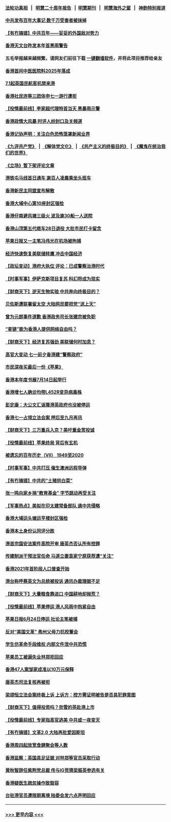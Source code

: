 #### [法轮功真相](https://github.com/gfw-breaker/truth/blob/master/README.md?t=0) &nbsp;&nbsp;|&nbsp;&nbsp; [明慧二十周年报告](https://github.com/gfw-breaker/mh-reports/blob/master/README.md?t=0) &nbsp;&nbsp;|&nbsp;&nbsp;[明慧期刊](https://github.com/gfw-breaker/mh-qikan) &nbsp;&nbsp;|&nbsp;&nbsp; [明慧海外之窗](https://github.com/gfw-breaker/mh-news/blob/master/README.md?t=0) &nbsp;&nbsp;|&nbsp;&nbsp; [神韵特别报道](https://github.com/gfw-breaker/mh-news/blob/master/shenyun.md?t=0)
#### [中共发布百年大事记 数千万受害者被抹掉](../pages/nsc415/n13056042.md?t=06300602) 
#### [【有冇搞错】中共百年——妥妥的外国敌对势力](../pages/nsc415/n13055138.md?t=06300602) 
#### [香港天文台昨发本年首黑雨警告](../pages/nsc415/n13054572.md?t=06300602) 
#### 五毛举报越来越频繁，请网友们前往下载 [一键翻墙软件](https://github.com/gfw-breaker/ssr-accounts)，并将此项目推荐给亲友
#### [香港首间中医医院料2025年落成](../pages/nsc415/n13054571.md?t=06300602) 
#### [7.1起英国民航客机禁来港](../pages/nsc415/n13054551.md?t=06300602) 
#### [香港社民连等三团体申七一游行遭拒](../pages/nsc415/n13054376.md?t=06300602) 
#### [【役情最前线】李家超代理特首当天 黑暴雨示警](../pages/nsc415/n13054093.md?t=06300602) 
#### [香港政情大风暴 时评人纷封口及关频道](../pages/nsc415/n13053872.md?t=06300602) 
#### [香港记协声明：关注白色恐怖笼罩新闻业界](../pages/nsc415/n13053610.md?t=06300602) 
#### [《九评共产党》](https://github.com/begood0513/9ping.md/blob/master/README.md) &nbsp;|&nbsp; [《解体党文化》](../../../../jtdwh.md/blob/master/README.md)  &nbsp;|&nbsp; [《共产主义的终极目的》](../../../../gczydzjmd.md/blob/master/README.md) &nbsp;|&nbsp; [《魔鬼在统治我们的世界》](../../../../mgztzwmdsj.md/blob/master/README.md) 
#### [《立场》暂下架评论文章](../pages/nsc415/n13051705.md?t=06300602) 
#### [港铁屯马线首日通车 逾百人凌晨乘坐头班车](../pages/nsc415/n13051692.md?t=06300602) 
#### [香港新民主同盟宣布解散](../pages/nsc415/n13051690.md?t=06300602) 
#### [香港大埔中心第10座封区强检](../pages/nsc415/n13051675.md?t=06300602) 
#### [香港仔南避风塘三级火 波及逾30船一人送院](../pages/nsc415/n13051653.md?t=06300602) 
#### [香港山顶第五代缆车28日退役 大批市民打卡留念](../pages/nsc415/n13051666.md?t=06300602) 
#### [苹果日报又一主笔冯伟光在机场被拘捕](../pages/nsc415/n13051282.md?t=06300602) 
#### [经济快速恢复美联储转鹰 冲击中国经济](../pages/nsc415/n13051022.md?t=06300602) 
#### [【政坛变动】港府大执位 评论：已成警察治港时代](../pages/nsc415/n13049222.md?t=06300602) 
#### [【时事军事】伊萨克斯项目复苏 科幻将成为现实](../pages/nsc415/n13048477.md?t=06300602) 
#### [【财商天下】逆天生物实验 中共奔向终极目的？](../pages/nsc415/n13049310.md?t=06300602) 
#### [贝佐斯遭联署留太空 大陆网民要把党“送上天”](../pages/nsc415/n13049394.md?t=06300602) 
#### [曾为元朗事件道歉 香港政务司长张建宗被免职](../pages/nsc415/n13049379.md?t=06300602) 
#### [“星链”能为香港人提供网络自由吗？](../pages/nsc415/n13049224.md?t=06300602) 
#### [【财商天下】经济复苏强劲 美联储何时加息？](../pages/nsc415/n13047893.md?t=06300602) 
#### [高官大变动 七一前夕香港建“警察政府”](../pages/nsc415/n13048072.md?t=06300602) 
#### [市民深夜买最后一份《苹果》](../pages/nsc415/n13045967.md?t=06300602) 
#### [香港本年度书展7月14日起举行](../pages/nsc415/n13046004.md?t=06300602) 
#### [香港增七人确诊均带L452R变异病毒株](../pages/nsc415/n13045998.md?t=06300602) 
#### [彭定康：大公文汇诬蔑港英政府也没被停运](../pages/nsc415/n13045981.md?t=06300602) 
#### [香港七一占领立法会案 押后至九月再讯](../pages/nsc415/n13045973.md?t=06300602) 
#### [【财商天下】三万重兵入京？美吁重金赏投诚](../pages/nsc415/n13045139.md?t=06300602) 
#### [【役情最前线】苹果终局 背后有玄机](../pages/nsc415/n13045798.md?t=06300602) 
#### [被遗忘的百年历史（VII） 1949至2020](../pages/nsc415/n13001762.md?t=06300602) 
#### [【时事军事】中共打压 催生澳洲远程导弹](../pages/nsc415/n13042915.md?t=06300602) 
#### [【有冇搞错】中共的“土猪拱白菜”](../pages/nsc415/n13044022.md?t=06300602) 
#### [张一鸣向家乡捐“教育基金” 字节跳动再受关注](../pages/nsc415/n13043176.md?t=06300602) 
#### [【军事热点】美拟在印太建常备部队 遏中共侵略](../pages/nsc415/n13040189.md?t=06300602) 
#### [香港大埔运头塘运亨楼封区强检](../pages/nsc415/n13043257.md?t=06300602) 
#### [香港本土身份认同评分跌](../pages/nsc415/n13043245.md?t=06300602) 
#### [港首宗国安法案件高院开审 唐英杰否认所有控罪](../pages/nsc415/n13043242.md?t=06300602) 
#### [传建制派干预法官任命 马道立妻袁家宁原获荐遭“关注”](../pages/nsc415/n13043225.md?t=06300602) 
#### [香港2021年首阶段人口普查开始](../pages/nsc415/n13043209.md?t=06300602) 
#### [港台称呼蔡英文为总统被投诉 通讯办裁理据不足](../pages/nsc415/n13043210.md?t=06300602) 
#### [【财商天下】大量粮食靠进口 中国耕地却抛荒？](../pages/nsc415/n13042425.md?t=06300602) 
#### [【役情最前线】苹果停运 港人风雨中抱紧自由](../pages/nsc415/n13042972.md?t=06300602) 
#### [苹果日报6月24日停运 社论主笔被捕](../pages/nsc415/n13042538.md?t=06300602) 
#### [反对“美国文革” 弗州父母力抗校董会](../pages/nsc415/n13042235.md?t=06300602) 
#### [学生仿革命手段维权 内部文件泄中共恐慌](../pages/nsc415/n13041887.md?t=06300602) 
#### [苹果员工被逼失业林郑拒回应](../pages/nsc415/n13040522.md?t=06300602) 
#### [香港47人案邹家成准以10万元保释](../pages/nsc415/n13040497.md?t=06300602) 
#### [唐英杰司法复核再被拒](../pages/nsc415/n13040486.md?t=06300602) 
#### [梁颂恒立法会案终极上诉 上诉方：控方需证明被告是否具犯罪意图](../pages/nsc415/n13040468.md?t=06300602) 
#### [【财商天下】值得投资吗？奈雪的茶赴港上市](../pages/nsc415/n13040132.md?t=06300602) 
#### [【役情最前线】专家指高官逃美 中共或一夜变天](../pages/nsc415/n13040237.md?t=06300602) 
#### [【有冇搞错】文革2.0 大陆再批爱因斯坦](../pages/nsc415/n13038635.md?t=06300602) 
#### [香港周四起放宽食肆聚会等人数](../pages/nsc415/n13037977.md?t=06300602) 
#### [香港监察：英国具足证据 对林郑等官员采取行动](../pages/nsc415/n13037971.md?t=06300602) 
#### [黄秋智辞任紫荆党总裁 传与IG竞猜梁振英参选有关](../pages/nsc415/n13037969.md?t=06300602) 
#### [香港疑医生疏忽操作致毁容](../pages/nsc415/n13037948.md?t=06300602) 
#### [台驻港官员遭限期离境 陆委会发六点声明回应](../pages/nsc415/n13037953.md?t=06300602) 

----
#### [ >>> 更早内容 <<< ](../indexes/nsc415-earlier.md)
